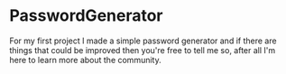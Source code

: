 # PasswordGenerator
For my first project I made a simple password generator and if there are things that could be improved then you're free to tell me so, after all I'm here to learn more about
the community.
